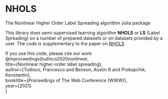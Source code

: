 # NHOLS
The Nonlinear Higher Order Label Spreading algorithm Julia package

This library does semi-supervised learning algorithm **NHOLS** or **LS** (Label Spreading) on a number of prepared datasets or on datasets provided by a user. The code is supplementary to the paper on [NHOLS](https://arxiv.org/abs/2006.04762)

If you use this code, please cite our work   
@inproceedings{tudisco2020nonlinear,   
  title={Nonlinear higher-order label spreading},   
  author={Tudisco, Francesco and Benson, Austin R and Prokopchik, Konstantin},   
  booktitle={Proceedings of The Web Conference (WWW)},   
  year={2021}   
}    

